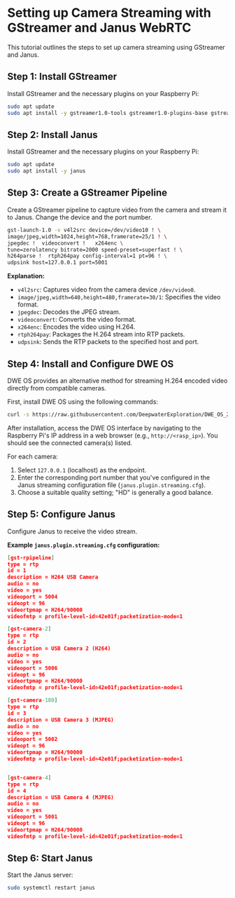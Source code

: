 # Setting up Camera Streaming with GStreamer and Janus WebRTC

This tutorial outlines the steps to set up camera streaming using GStreamer and Janus.

## Step 1: Install GStreamer

Install GStreamer and the necessary plugins on your Raspberry Pi:

```bash
sudo apt update
sudo apt install -y gstreamer1.0-tools gstreamer1.0-plugins-base gstreamer1.0-plugins-good gstreamer1.0-plugins-bad gstreamer1.0-plugins-ugly
```

## Step 2: Install Janus

Install GStreamer and the necessary plugins on your Raspberry Pi:

```bash
sudo apt update
sudo apt install -y janus
```

## Step 3: Create a GStreamer Pipeline

Create a GStreamer pipeline to capture video from the camera and stream it to Janus. Change the device and the port number.

```bash
gst-launch-1.0 -v v4l2src device=/dev/video10 ! \
image/jpeg,width=1024,height=768,framerate=25/1 ! \
jpegdec !  videoconvert !   x264enc \
tune=zerolatency bitrate=2000 speed-preset=superfast ! \
h264parse !  rtph264pay config-interval=1 pt=96 ! \
udpsink host=127.0.0.1 port=5001

```

**Explanation:**

*   `v4l2src`: Captures video from the camera device `/dev/video0`.
*   `image/jpeg,width=640,height=480,framerate=30/1`: Specifies the video format.
*   `jpegdec`: Decodes the JPEG stream.
*   `videoconvert`: Converts the video format.
*   `x264enc`: Encodes the video using H.264.
*   `rtph264pay`: Packages the H.264 stream into RTP packets.
*   `udpsink`: Sends the RTP packets to the specified host and port.

## Step 4: Install and Configure DWE OS

DWE OS provides an alternative method for streaming H.264 encoded video directly from compatible cameras.

First, install DWE OS using the following commands:

```bash
curl -s https://raw.githubusercontent.com/DeepwaterExploration/DWE_OS_2/main/install.sh | sudo bash -s
```

After installation, access the DWE OS interface by navigating to the Raspberry Pi's IP address in a web browser (e.g., `http://<rasp_ip>`). You should see the connected camera(s) listed.

For each camera:

1.  Select `127.0.0.1` (localhost) as the endpoint.
2.  Enter the corresponding port number that you've configured in the Janus streaming configuration file (`janus.plugin.streaming.cfg`).
3.  Choose a suitable quality setting; "HD" is generally a good balance.

## Step 5: Configure Janus

Configure Janus to receive the video stream.

**Example `janus.plugin.streaming.cfg` configuration:**

```json
[gst-rpipeline]
type = rtp
id = 1
description = H264 USB Camera
audio = no
video = yes
videoport = 5004
videopt = 96
videortpmap = H264/90000
videofmtp = profile-level-id=42e01f;packetization-mode=1

[gst-camera-2]
type = rtp
id = 2
description = USB Camera 2 (H264)
audio = no
video = yes
videoport = 5006
videopt = 96
videortpmap = H264/90000
videofmtp = profile-level-id=42e01f;packetization-mode=1

[gst-camera-180]
type = rtp
id = 3
description = USB Camera 3 (MJPEG)
audio = no
video = yes
videoport = 5002
videopt = 96
videortpmap = H264/90000
videofmtp = profile-level-id=42e01f;packetization-mode=1


[gst-camera-4]
type = rtp
id = 4
description = USB Camera 4 (MJPEG)
audio = no
video = yes
videoport = 5001
videopt = 96
videortpmap = H264/90000
videofmtp = profile-level-id=42e01f;packetization-mode=1
```

## Step 6: Start Janus

Start the Janus server:

```bash
sudo systemctl restart janus
```